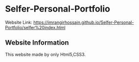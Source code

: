 # Selfer-Personal-Portfolio
Website Link: https://imrangirhossain.github.io/Selfer-Personal-Portfolio/selfer%20index.html

## Website Information
This website made by only Html5,CSS3.
